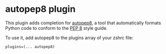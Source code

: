 # autopep8 plugin

This plugin adds completion for [autopep8](https://pypi.org/project/autopep8/), a tool that automatically formats Python code to conform to the [PEP 8](http://www.python.org/dev/peps/pep-0008/) style guide.

To use it, add autopep8 to the plugins array of your zshrc file:
```
plugins=(... autopep8)
```

